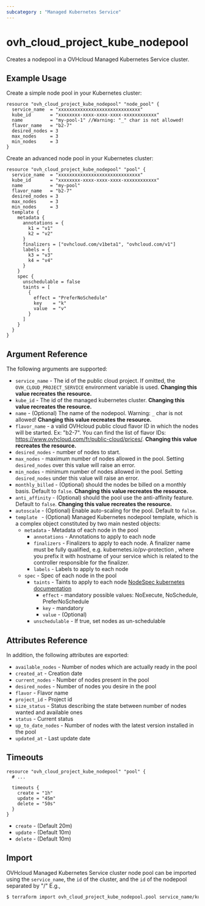 ```yaml
---
subcategory : "Managed Kubernetes Service"
---
```


# ovh_cloud_project_kube_nodepool

Creates a nodepool in a OVHcloud Managed Kubernetes Service cluster.

## Example Usage

Create a simple node pool in your Kubernetes cluster:

```hcl
resource "ovh_cloud_project_kube_nodepool" "node_pool" {
  service_name  = "xxxxxxxxxxxxxxxxxxxxxxxxxxxxxx"
  kube_id       = "xxxxxxxx-xxxx-xxxx-xxxx-xxxxxxxxxxxx"
  name          = "my-pool-1" //Warning: "_" char is not allowed!
  flavor_name   = "b2-7"
  desired_nodes = 3
  max_nodes     = 3
  min_nodes     = 3
}
```

Create an advanced node pool in your Kubernetes cluster:

```hcl
resource "ovh_cloud_project_kube_nodepool" "pool" {
  service_name  = "xxxxxxxxxxxxxxxxxxxxxxxxxxxxxx"
  kube_id       = "xxxxxxxx-xxxx-xxxx-xxxx-xxxxxxxxxxxx"
  name          = "my-pool"
  flavor_name   = "b2-7"
  desired_nodes = 3
  max_nodes     = 3
  min_nodes     = 3
  template {
    metadata {
      annotations = {
        k1 = "v1"
        k2 = "v2"
      }
      finalizers = ["ovhcloud.com/v1beta1", "ovhcloud.com/v1"]
      labels = {
        k3 = "v3"
        k4 = "v4"
      }
    }
    spec {
      unschedulable = false
      taints = [
        {
          effect = "PreferNoSchedule"
          key    = "k"
          value  = "v"
        }
      ]
    }
  }
}
```

## Argument Reference

The following arguments are supported:

* `service_name` - The id of the public cloud project. If omitted, the `OVH_CLOUD_PROJECT_SERVICE` environment variable is used. **Changing this value recreates the resource.**
* `kube_id` - The id of the managed kubernetes cluster. **Changing this value recreates the resource.**
* `name` - (Optional) The name of the nodepool. Warning: `_` char is not allowed! **Changing this value recreates the resource.**
* `flavor_name` - a valid OVHcloud public cloud flavor ID in which the nodes will be started. Ex: "b2-7". You can find the list of flavor IDs: https://www.ovhcloud.com/fr/public-cloud/prices/.
**Changing this value recreates the resource.**
* `desired_nodes` - number of nodes to start.
* `max_nodes` - maximum number of nodes allowed in the pool. Setting `desired_nodes` over this value will raise an error.
* `min_nodes` - minimum number of nodes allowed in the pool. Setting `desired_nodes` under this value will raise an error.
* `monthly_billed` - (Optional) should the nodes be billed on a monthly basis. Default to `false`. **Changing this value recreates the resource.**
* `anti_affinity` - (Optional) should the pool use the anti-affinity feature. Default to `false`. **Changing this value recreates the resource.**
* `autoscale` - (Optional) Enable auto-scaling for the pool. Default to `false`.
* `template ` - (Optional) Managed Kubernetes nodepool template, which is a complex object constituted by two main nested objects:
    * `metadata` - Metadata of each node in the pool
        * `annotations` - Annotations to apply to each node
        * `finalizers` - Finalizers to apply to each node. A finalizer name must be fully qualified, e.g. kubernetes.io/pv-protection , where you prefix it with hostname of your service which is related to the controller responsible for the finalizer.
        * `labels` - Labels to apply to each node
    * `spec` - Spec of each node in the pool
        * `taints` - Taints to apply to each node [NodeSpec kubernetes documentation](https://kubernetes.io/docs/reference/kubernetes-api/cluster-resources/node-v1/#NodeSpec)
          * `effect` - mandatory possible values: NoExecute, NoSchedule, PreferNoSchedule
          * `key` - mandatory
          * `value` - (Optional)
        * `unschedulable` - If true, set nodes as un-schedulable

## Attributes Reference

In addition, the following attributes are exported:

* `available_nodes` - Number of nodes which are actually ready in the pool
* `created_at` - Creation date
* `current_nodes` - Number of nodes present in the pool
* `desired_nodes` - Number of nodes you desire in the pool
* `flavor` - Flavor name
* `project_id` - Project id
* `size_status` - Status describing the state between number of nodes wanted and available ones
* `status` - Current status
* `up_to_date_nodes` - Number of nodes with the latest version installed in the pool
* `updated_at` - Last update date

## Timeouts

```hcl
resource "ovh_cloud_project_kube_nodepool" "pool" {
  # ...

  timeouts {
    create = "1h"
    update = "45m"
    delete = "50s"
  }
}
```

* `create` - (Default 20m)
* `update` - (Default 10m)
* `delete` - (Default 10m)

## Import

OVHcloud Managed Kubernetes Service cluster node pool can be imported using the `service_name`, the `id` of the cluster, and the `id` of the nodepool separated by "/" E.g.,

```bash
$ terraform import ovh_cloud_project_kube_nodepool.pool service_name/kube_id/poolid
```
